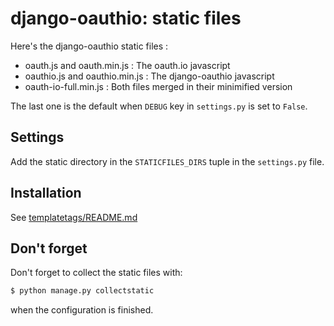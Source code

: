 # django-oauthio: static files

Here's the django-oauthio static files : 

* oauth.js and oauth.min.js : The oauth.io javascript
* oauthio.js and oauthio.min.js : The django-oauthio javascript
* oauth-io-full.min.js : Both files merged in their minimified version

The last one is the default when `DEBUG` key in `settings.py` is set to `False`.

## Settings

Add the static directory in the `STATICFILES_DIRS` tuple in the `settings.py` file.

## Installation

See [templatetags/README.md](../templatetags/README.md)

## Don't forget

Don't forget to collect the static files with:

```sh
$ python manage.py collectstatic
```

when the configuration is finished.

